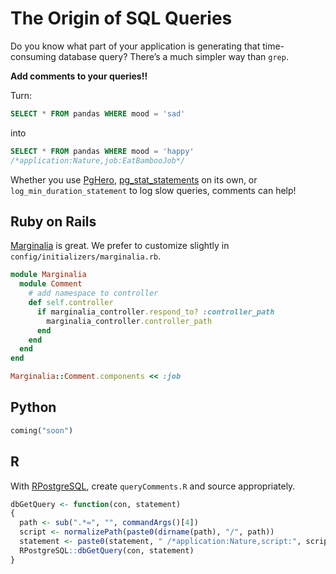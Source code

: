 # The Origin of SQL Queries

Do you know what part of your application is generating that time-consuming database query?  There’s a much simpler way than `grep`.

**Add comments to your queries!!**

Turn:

```sql
SELECT * FROM pandas WHERE mood = 'sad'
```

into

```sql
SELECT * FROM pandas WHERE mood = 'happy'
/*application:Nature,job:EatBambooJob*/
```

Whether you use [PgHero](https://github.com/ankane/pghero), [pg_stat_statements](http://www.postgresql.org/docs/9.4/static/pgstatstatements.html) on its own, or `log_min_duration_statement` to log slow queries, comments can help!

## Ruby on Rails

[Marginalia](https://github.com/basecamp/marginalia) is great.  We prefer to customize slightly in `config/initializers/marginalia.rb`.

```ruby
module Marginalia
  module Comment
    # add namespace to controller
    def self.controller
      if marginalia_controller.respond_to? :controller_path
        marginalia_controller.controller_path
      end
    end
  end
end

Marginalia::Comment.components << :job
```

## Python

```python
coming("soon")
```

## R

With [RPostgreSQL](http://cran.r-project.org/web/packages/RPostgreSQL/index.html), create `queryComments.R` and source appropriately.

```r
dbGetQuery <- function(con, statement)
{
  path <- sub(".*=", "", commandArgs()[4])
  script <- normalizePath(paste0(dirname(path), "/", path))
  statement <- paste0(statement, " /*application:Nature,script:", script, "*/")
  RPostgreSQL::dbGetQuery(con, statement)
}
```
